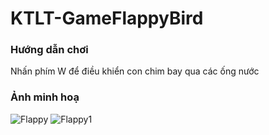 # KTLT-GameFlappyBird
### Hướng dẫn chơi
Nhấn phím W để điều khiển con chim bay qua các ống nước
### Ảnh minh hoạ
![Flappy](https://user-images.githubusercontent.com/35862730/75089737-9f076380-558e-11ea-9169-912cc162a11b.PNG)
![Flappy1](https://user-images.githubusercontent.com/35862730/75089740-ae86ac80-558e-11ea-84de-fd5185eeca8d.PNG)
